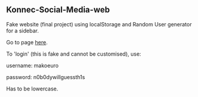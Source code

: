 ## Konnec-Social-Media-web

Fake website (final project) using localStorage and Random User generator for a sidebar.

Go to page [here](https://makoeuro.github.io/Konnec-Social-Media-web/).

To 'login' (this is fake and cannot be customised), use:

username: makoeuro

password: n0b0dywillguessth1s

Has to be lowercase.

